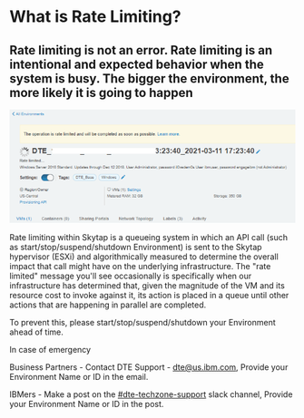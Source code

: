 # What is Rate Limiting?

## Rate limiting is not an error. Rate limiting is an intentional and expected behavior when the system is busy. The bigger the environment, the more likely it is going to happen

![rate-limiting-image](https://github.com/IBM/dte-support-public/blob/main/Skytap/Skytap-Runbooks/Images/rate-limiting.png)

Rate limiting within Skytap is a queueing system in which an API call (such as start/stop/suspend/shutdown Environment) is sent to the Skytap hypervisor (ESXi) and algorithmically measured to determine the overall impact that call might have on the underlying infrastructure. The "rate limited" message you'll see occasionally is specifically when our infrastructure has determined that, given the magnitude of the VM and its resource cost to invoke against it, its action is placed in a queue until other actions that are happening in parallel are completed.

To prevent this, please start/stop/suspend/shutdown your Environment ahead of time.

In case of emergency


Business Partners - Contact DTE Support - dte@us.ibm.com, Provide your Environment Name or ID in the email.

IBMers - Make a post on the [#dte-techzone-support](https://ibm-dte.slack.com/archives/C0124J683GW) slack channel, Provide your Environment Name or ID in the post.
